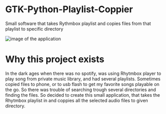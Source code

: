 # GTK-Python-Playlist-Coppier
Small software that takes Rythmbox playlist and copies files from that playlist to specific directory

![image of the application](https://photos.app.goo.gl/ZZPtiTXs1mdIbeSI3)

# Why this project exists
In the dark ages when there was no spotify, was using Rhytmbox player to play song from private music library, and had several playlists.
Sometimes copied files to phone, or to usb flash to get my favorite songs playable on the go. So there was trouble of searching trough several directories and finding the files.
So decided to create this small application, that takes the Rhytmbox playlist in and coppies all the selected audio files to given directory.
